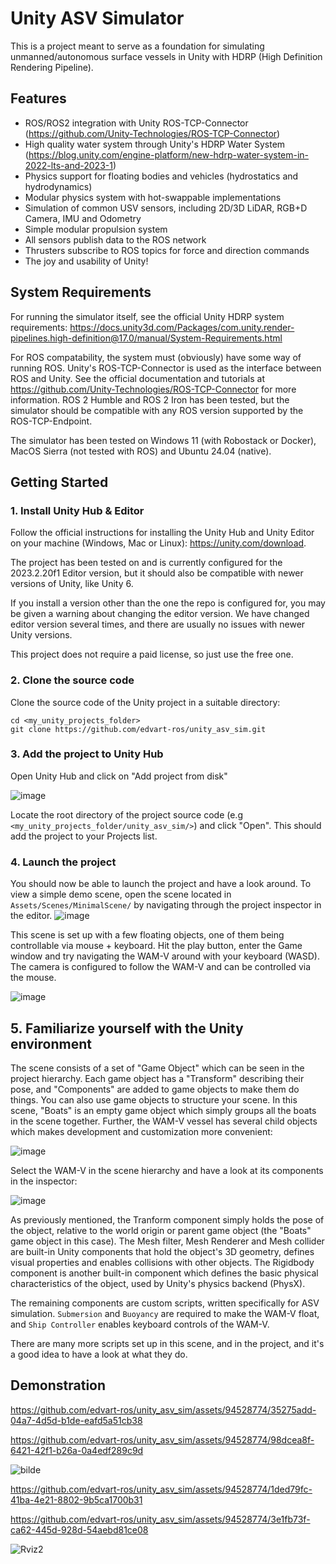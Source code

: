 # Unity ASV Simulator
This is a project meant to serve as a foundation for simulating unmanned/autonomous surface vessels in Unity with HDRP (High Definition Rendering Pipeline).

## Features
- ROS/ROS2 integration with Unity ROS-TCP-Connector (https://github.com/Unity-Technologies/ROS-TCP-Connector)
- High quality water system through Unity's HDRP Water System (https://blog.unity.com/engine-platform/new-hdrp-water-system-in-2022-lts-and-2023-1)
- Physics support for floating bodies and vehicles (hydrostatics and hydrodynamics)
- Modular physics system with hot-swappable implementations
- Simulation of common USV sensors, including 2D/3D LiDAR, RGB+D Camera, IMU and Odometry
- Simple modular propulsion system
- All sensors publish data to the ROS network
- Thrusters subscribe to ROS topics for force and direction commands
- The joy and usability of Unity!

## System Requirements
For running the simulator itself, see the official Unity HDRP system requirements: https://docs.unity3d.com/Packages/com.unity.render-pipelines.high-definition@17.0/manual/System-Requirements.html

For ROS compatability, the system must (obviously) have some way of running ROS. Unity's ROS-TCP-Connector is used as the interface between ROS and Unity. See the official documentation and tutorials at https://github.com/Unity-Technologies/ROS-TCP-Connector for more information. ROS 2 Humble and ROS 2 Iron has been tested, but the simulator should be compatible with any ROS version supported by the ROS-TCP-Endpoint.


The simulator has been tested on Windows 11 (with Robostack or Docker), MacOS Sierra (not tested with ROS) and Ubuntu 24.04 (native). 

## Getting Started
### 1. Install Unity Hub & Editor
Follow the official instructions for installing the Unity Hub and Unity Editor on your machine (Windows, Mac or Linux): https://unity.com/download.

The project has been tested on and is currently configured for the 2023.2.20f1 Editor version, but it should also be compatible with newer versions of Unity, like Unity 6. 

If you install a version other than the one the repo is configured for, you may be given a warning about changing the editor version. We have changed editor version several times, and there are usually no issues with newer Unity versions. 

This project does not require a paid license, so just use the free one.

### 2. Clone the source code
Clone the source code of the Unity project in a suitable directory:

    cd <my_unity_projects_folder>
    git clone https://github.com/edvart-ros/unity_asv_sim.git

### 3. Add the project to Unity Hub
Open Unity Hub and click on "Add project from disk"

![image](https://github.com/edvart-ros/unity_asv_sim/assets/94528774/bb392f85-1678-42ac-b536-531f8b0050e6)


Locate the root directory of the project source code (e.g` <my_unity_projects_folder/unity_asv_sim/>`) and click "Open". This should add the project to your Projects list. 

### 4. Launch the project
You should now be able to launch the project and have a look around. To view a simple demo scene, open the scene located in `Assets/Scenes/MinimalScene/` by navigating through the project inspector in the editor.
![image](https://github.com/edvart-ros/unity_asv_sim/assets/94528774/c7bdcf44-9f95-4bbf-97d5-934bbbe6dd6f)

This scene is set up with a few floating objects, one of them being controllable via mouse + keyboard. Hit the play button, enter the Game window and try navigating the WAM-V around with your keyboard (WASD). The camera is configured to follow the WAM-V
and can be controlled via the mouse.

![image](https://github.com/edvart-ros/unity_asv_sim/assets/94528774/83a8bfac-f161-48b0-986c-15f184ecc1e5)


## 5. Familiarize yourself with the Unity environment
The scene consists of a set of "Game Object" which can be seen in the project hierarchy. Each game object has a "Transform" describing their pose, and "Components" are added to game objects to make them do things. 
You can also use game objects to structure your scene. In this scene, "Boats" is an empty game object which simply groups all the boats in the scene together. Further, the WAM-V vessel has several child objects which makes development and customization more convenient:

![image](https://github.com/edvart-ros/unity_asv_sim/assets/94528774/81155646-4244-45c2-9db4-652f86a41cec)

Select the WAM-V in the scene hierarchy and have a look at its components in the inspector:

![image](https://github.com/edvart-ros/unity_asv_sim/assets/94528774/5a493aa0-ebe5-416c-87a9-66db0edefa46)

As previously mentioned, the Tranform component simply holds the pose of the object, relative to the world origin or parent game object (the "Boats" game object in this case).
The Mesh filter, Mesh Renderer and Mesh collider are built-in Unity components that hold the object's 3D geometry, defines visual properties and enables collisions with other objects.
The Rigidbody component is another built-in component which defines the basic physical characteristics of the object, used by Unity's physics backend (PhysX).

The remaining components are custom scripts, written specifically for ASV simulation. `Submersion` and `Buoyancy` are required to make the WAM-V float, and `Ship Controller` enables keyboard controls of the WAM-V.

There are many more scripts set up in this scene, and in the project, and it's a good idea to have a look at what they do.




## Demonstration
https://github.com/edvart-ros/unity_asv_sim/assets/94528774/35275add-04a7-4d5d-b1de-eafd5a51cb38

https://github.com/edvart-ros/unity_asv_sim/assets/94528774/98dcea8f-6421-42f1-b26a-0a4edf289c9d

![bilde](https://github.com/edvart-ros/unity_asv_sim/assets/94528774/e7928355-eacf-41d1-8bfe-dcd7cc979207)

https://github.com/edvart-ros/unity_asv_sim/assets/94528774/1ded79fc-41ba-4e21-8802-9b5ca1700b31


https://github.com/edvart-ros/unity_asv_sim/assets/94528774/3e1fb73f-ca62-445d-928d-54aebd81ce08

![Rviz2](https://github.com/edvart-ros/unity_asv_sim/assets/94528774/64f98b1c-11b4-4faf-a298-57d26e832072)
